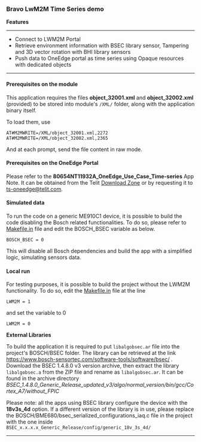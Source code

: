 
### Bravo LwM2M Time Series demo



**Features**

---

- Connect to LWM2M Portal
- Retrieve environment information with BSEC library sensor, Tampering and 3D vector rotation with BHI library sensors
- Push data to OneEdge portal as time series using Opaque resources with dedicated objects

---

#### Prerequisites on the module

This application requires the files **object_32001.xml** and **object_32002.xml** (provided) to be stored into module's `/XML/` folder, along with the application binary itself.

To load them, use

`AT#M2MWRITE=/XML/object_32001.xml,2272`
`AT#M2MWRITE=/XML/object_32002.xml,2365`



And at each prompt, send the file content in raw mode.

#### Prerequisites on the OneEdge Portal

Please refer to the **80654NT11932A_OneEdge_Use_Case_Time-series** App Note. It can be obtained from the Telit [Download Zone](https://www.telit.com/support-training/download-zone/) or by requesting it to ts-oneedge@telit.com.


#### Simulated data
To run the code on a generic ME910C1 device, it is possible to build the code disabling the Bosch related functionalities. To do so, please refer to [Makefile.in](Makefile.in) file and edit the BOSCH_BSEC variable as below.

```
BOSCH_BSEC = 0
```

This will disable all Bosch dependencies and build the app with a simplified logic, simulating sensors data.


#### Local run

For testing purposes, it is possible to build the project without the LWM2M functionality. To do so, edit the [Makefile.in](Makefile.in) file at the line

```
LWM2M = 1
```

and set the variable to 0

```
LWM2M = 0
```




**External Libraries**

To build the application it is required to put `libalgobsec.ar` file into the project's BOSCH/BSEC folder. The library can be retrieved at the link
https://www.bosch-sensortec.com/software-tools/software/bsec/ . Download the BSEC 1.4.8.0 v3 version archive, then extract the library `libalgobsec.a` from the ZIP file and rename as `libalgobsec.ar`. It can be found in the archive directory
*BSEC_1.4.8.0_Generic_Release_updated_v3/algo/normal_version/bin/gcc/Cortex_A7/without_FPIC*


Please note: all the apps using BSEC library configure the device with the **18v3s_4d** option. If a different version of the library is in use, please replace the BOSCH/BME680/bsec_serialized_configurations_iaq.c file in the project with the one inside `BSEC_x.x.x.x_Generic_Release/config/generic_18v_3s_4d/` 


---



